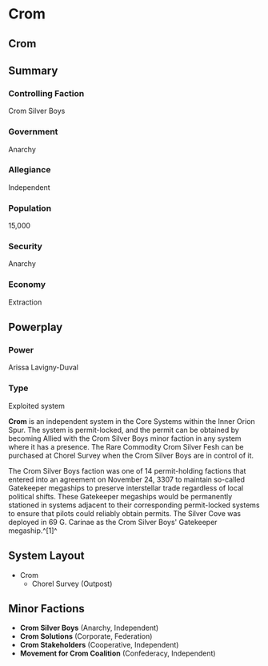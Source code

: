 # Crom
## Crom

		

## Summary

### Controlling Faction

Crom Silver Boys

### Government

Anarchy

### Allegiance

Independent

### Population

15,000

### Security

Anarchy

### Economy

Extraction

## Powerplay

### Power

Arissa Lavigny-Duval

### Type

Exploited system

**Crom** is an independent system in the Core Systems within the Inner Orion Spur. The system is permit-locked, and the permit can be obtained by becoming Allied with the Crom Silver Boys minor faction in any system where it has a presence. The Rare Commodity Crom Silver Fesh can be purchased at Chorel Survey when the Crom Silver Boys are in control of it.

The Crom Silver Boys faction was one of 14 permit-holding factions that entered into an agreement on November 24, 3307 to maintain so-called Gatekeeper megaships to preserve interstellar trade regardless of local political shifts. These Gatekeeper megaships would be permanently stationed in systems adjacent to their corresponding permit-locked systems to ensure that pilots could reliably obtain permits. The Silver Cove was deployed in 69 G. Carinae as the Crom Silver Boys' Gatekeeper megaship.^[1]^

## System Layout

- Crom
    - Chorel Survey (Outpost)

## Minor Factions

- **Crom Silver Boys** (Anarchy, Independent)
- **Crom Solutions** (Corporate, Federation)
- **Crom Stakeholders** (Cooperative, Independent)
- **Movement for Crom Coalition** (Confederacy, Independent)